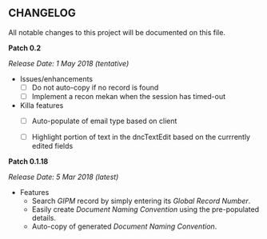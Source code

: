 CHANGELOG
---------
All notable changes to this project will be documented on this file.

**Patch 0.2**

_Release Date: 1 May 2018 (tentative)_

* Issues/enhancements
    - [ ] Do not auto-copy if no record is found
    - [ ] Implement a recon mekan when the session has timed-out 

* Killa features
    - [ ] Auto-populate of email type based on client
    - [ ] Highlight portion of text in the dncTextEdit based on the currrently edited fields 


**Patch 0.1.18**

_Release Date: 5 Mar 2018 (latest)_ 

* Features
    * Search _GIPM_ record by simply entering its _Global Record Number_.
    * Easily create _Document Naming Convention_ using the pre-populated details.
    * Auto-copy of generated _Document Naming Convention_.
